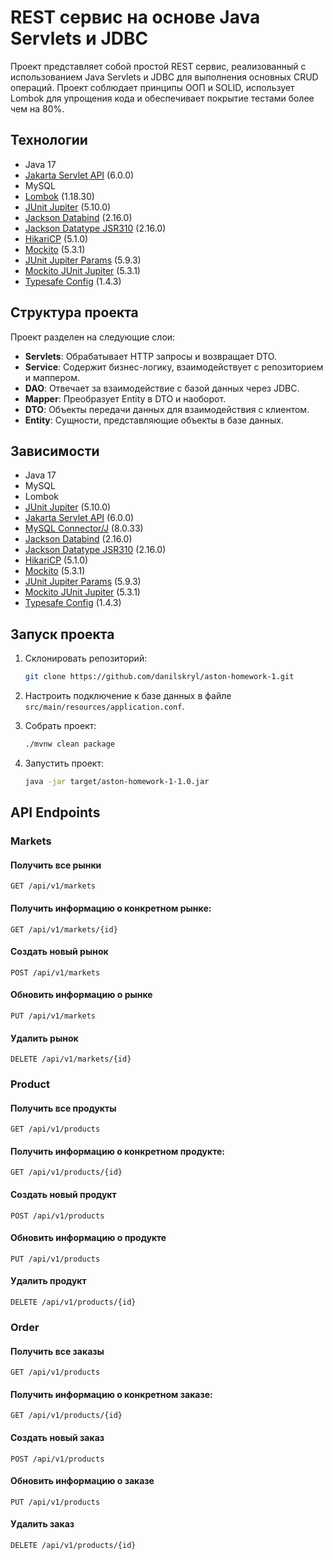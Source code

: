 # REST сервис на основе Java Servlets и JDBC

Проект представляет собой простой REST сервис, реализованный с использованием Java Servlets и JDBC для выполнения основных CRUD операций. Проект соблюдает принципы ООП и SOLID, использует Lombok для упрощения кода и обеспечивает покрытие тестами более чем на 80%.

## Технологии

- Java 17
- [Jakarta Servlet API](https://eclipse-ee4j.github.io/servlet/) (6.0.0)
- MySQL
- [Lombok](https://projectlombok.org/) (1.18.30)
- [JUnit Jupiter](https://junit.org/junit5/docs/current/user-guide/) (5.10.0)
- [Jackson Databind](https://github.com/FasterXML/jackson) (2.16.0)
- [Jackson Datatype JSR310](https://github.com/FasterXML/jackson-modules-java8) (2.16.0)
- [HikariCP](https://github.com/brettwooldridge/HikariCP) (5.1.0)
- [Mockito](https://site.mockito.org/) (5.3.1)
- [JUnit Jupiter Params](https://junit.org/junit5/docs/current/user-guide/#writing-tests-parameterized-tests) (5.9.3)
- [Mockito JUnit Jupiter](https://site.mockito.org/) (5.3.1)
- [Typesafe Config](https://github.com/lightbend/config) (1.4.3)

## Структура проекта

Проект разделен на следующие слои:

- **Servlets**: Обрабатывает HTTP запросы и возвращает DTO.
- **Service**: Содержит бизнес-логику, взаимодействует с репозиторием и маппером.
- **DAO**: Отвечает за взаимодействие с базой данных через JDBC.
- **Mapper**: Преобразует Entity в DTO и наоборот.
- **DTO**: Объекты передачи данных для взаимодействия с клиентом.
- **Entity**: Сущности, представляющие объекты в базе данных.

## Зависимости

- Java 17
- MySQL
- Lombok
- [JUnit Jupiter](https://junit.org/junit5/docs/current/user-guide/) (5.10.0)
- [Jakarta Servlet API](https://eclipse-ee4j.github.io/servlet/) (6.0.0)
- [MySQL Connector/J](https://dev.mysql.com/downloads/connector/j/) (8.0.33)
- [Jackson Databind](https://github.com/FasterXML/jackson) (2.16.0)
- [Jackson Datatype JSR310](https://github.com/FasterXML/jackson-modules-java8) (2.16.0)
- [HikariCP](https://github.com/brettwooldridge/HikariCP) (5.1.0)
- [Mockito](https://site.mockito.org/) (5.3.1)
- [JUnit Jupiter Params](https://junit.org/junit5/docs/current/user-guide/#writing-tests-parameterized-tests) (5.9.3)
- [Mockito JUnit Jupiter](https://site.mockito.org/) (5.3.1)
- [Typesafe Config](https://github.com/lightbend/config) (1.4.3)

## Запуск проекта

1. Склонировать репозиторий:

    ```bash
    git clone https://github.com/danilskryl/aston-homework-1.git
    ```

2. Настроить подключение к базе данных в файле `src/main/resources/application.conf`.

3. Собрать проект:

    ```bash
    ./mvnw clean package
    ```

4. Запустить проект:

    ```bash
    java -jar target/aston-homework-1-1.0.jar
    ```

## API Endpoints

### Markets

#### Получить все рынки

```http
GET /api/v1/markets
```

#### Получить информацию о конкретном рынке:
```http
GET /api/v1/markets/{id}
```

#### Создать новый рынок
```http
POST /api/v1/markets
```

#### Обновить информацию о рынке

```http
PUT /api/v1/markets
```

#### Удалить рынок

```http
DELETE /api/v1/markets/{id}
```

### Product

#### Получить все продукты

```http
GET /api/v1/products
```

#### Получить информацию о конкретном продукте:
```http
GET /api/v1/products/{id}
```

#### Создать новый продукт
```http
POST /api/v1/products
```

#### Обновить информацию о продукте

```http
PUT /api/v1/products
```

#### Удалить продукт

```http
DELETE /api/v1/products/{id}
```

### Order

#### Получить все заказы

```http
GET /api/v1/products
```

#### Получить информацию о конкретном заказе:
```http
GET /api/v1/products/{id}
```

#### Создать новый заказ
```http
POST /api/v1/products
```

#### Обновить информацию о заказе

```http
PUT /api/v1/products
```

#### Удалить заказ

```http
DELETE /api/v1/products/{id}
```